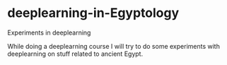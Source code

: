 # deeplearning-in-Egyptology
Experiments in deeplearning

While doing a deeplearning course I will try to do some experiments with deeplearning on stuff related to ancient Egypt. 
